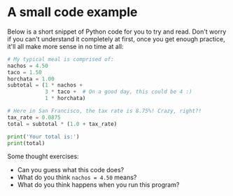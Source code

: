 # A small code example

Below is a short snippet of Python code for you to try and read. Don't worry if you can't understand it completely at first, once you get enough practice, it'll all make more sense in no time at all:

```python
# My typical meal is comprised of:
nachos = 4.50
taco = 1.50
horchata = 1.00
subtotal = (1 * nachos +
            3 * taco +  # On a good day, this could be 4 :)
            1 * horchata)

# Here in San Francisco, the tax rate is 8.75%! Crazy, right?!
tax_rate = 0.0875
total = subtotal * (1.0 + tax_rate)

print('Your total is:')
print(total)
```

Some thought exercises: 

* Can you guess what this code does?
* What do you think `nachos = 4.50` means?
* What do you think happens when you run this program?